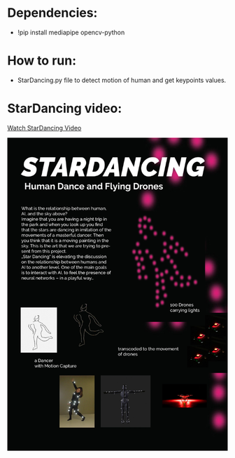 # Dependencies:

- !pip install mediapipe opencv-python


# How to run:
- StarDancing.py file  to detect motion of human and get keypoints values.



# StarDancing video: 
[Watch StarDancing Video ](https://vimeo.com/637615941) 




![alt text](https://github.com/alsheabi/StarDancing/blob/main/Pictures/211019_stardancing.jpg)

